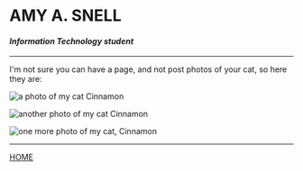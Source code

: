 <!---it1040-2000 markdown cinnamon's page--->



# AMY A. SNELL

#### _Information Technology student_

---

I'm not sure you can have a page, and not post photos of your cat, so here they are:

![a photo of my cat Cinnamon](https://user-images.githubusercontent.com/60243135/80474823-8f4d2800-890d-11ea-89e1-4e1b65f9ceb0.jpg)

![another photo of my cat Cinnamon](https://user-images.githubusercontent.com/60243135/80474862-9c6a1700-890d-11ea-9d51-f461af6894cf.jpg)

![one more photo of my cat, Cinnamon](https://user-images.githubusercontent.com/60243135/80474870-9f650780-890d-11ea-82a3-1bcb9c1ba791.jpg)

---

[HOME](README.md)